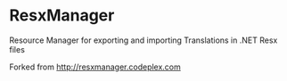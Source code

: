 # ResxManager
Resource Manager for exporting and importing Translations in .NET Resx files

Forked from http://resxmanager.codeplex.com
